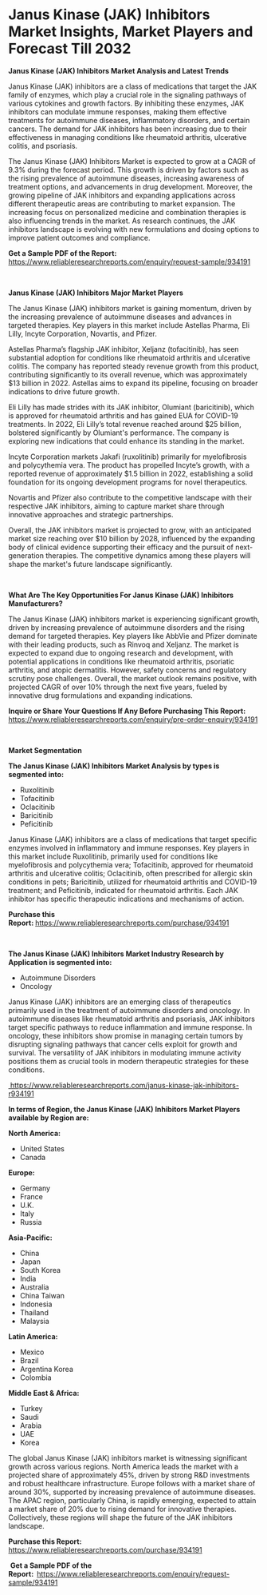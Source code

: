 <p><h1>Janus Kinase (JAK) Inhibitors Market Insights, Market Players and Forecast Till 2032</h1></p><p><strong>Janus Kinase (JAK) Inhibitors Market Analysis and Latest Trends</strong></p>
<p><p>Janus Kinase (JAK) inhibitors are a class of medications that target the JAK family of enzymes, which play a crucial role in the signaling pathways of various cytokines and growth factors. By inhibiting these enzymes, JAK inhibitors can modulate immune responses, making them effective treatments for autoimmune diseases, inflammatory disorders, and certain cancers. The demand for JAK inhibitors has been increasing due to their effectiveness in managing conditions like rheumatoid arthritis, ulcerative colitis, and psoriasis.</p><p>The Janus Kinase (JAK) Inhibitors Market is expected to grow at a CAGR of 9.3% during the forecast period. This growth is driven by factors such as the rising prevalence of autoimmune diseases, increasing awareness of treatment options, and advancements in drug development. Moreover, the growing pipeline of JAK inhibitors and expanding applications across different therapeutic areas are contributing to market expansion. The increasing focus on personalized medicine and combination therapies is also influencing trends in the market. As research continues, the JAK inhibitors landscape is evolving with new formulations and dosing options to improve patient outcomes and compliance.</p></p>
<p><strong>Get a Sample PDF of the Report:&nbsp;</strong> <a href="https://www.reliableresearchreports.com/enquiry/request-sample/934191?utm_campaign=2245&utm_medium=2&utm_source=Github&utm_content=ia&utm_term=19042025&utm_id=janus-kinase-jak-inhibitors">https://www.reliableresearchreports.com/enquiry/request-sample/934191</a></p>
<p>&nbsp;</p>
<p><strong>Janus Kinase (JAK) Inhibitors Major Market Players</strong></p>
<p><p>The Janus Kinase (JAK) inhibitors market is gaining momentum, driven by the increasing prevalence of autoimmune diseases and advances in targeted therapies. Key players in this market include Astellas Pharma, Eli Lilly, Incyte Corporation, Novartis, and Pfizer. </p><p>Astellas Pharma’s flagship JAK inhibitor, Xeljanz (tofacitinib), has seen substantial adoption for conditions like rheumatoid arthritis and ulcerative colitis. The company has reported steady revenue growth from this product, contributing significantly to its overall revenue, which was approximately $13 billion in 2022. Astellas aims to expand its pipeline, focusing on broader indications to drive future growth.</p><p>Eli Lilly has made strides with its JAK inhibitor, Olumiant (baricitinib), which is approved for rheumatoid arthritis and has gained EUA for COVID-19 treatments. In 2022, Eli Lilly’s total revenue reached around $25 billion, bolstered significantly by Olumiant's performance. The company is exploring new indications that could enhance its standing in the market.</p><p>Incyte Corporation markets Jakafi (ruxolitinib) primarily for myelofibrosis and polycythemia vera. The product has propelled Incyte’s growth, with a reported revenue of approximately $1.5 billion in 2022, establishing a solid foundation for its ongoing development programs for novel therapeutics.</p><p>Novartis and Pfizer also contribute to the competitive landscape with their respective JAK inhibitors, aiming to capture market share through innovative approaches and strategic partnerships. </p><p>Overall, the JAK inhibitors market is projected to grow, with an anticipated market size reaching over $10 billion by 2028, influenced by the expanding body of clinical evidence supporting their efficacy and the pursuit of next-generation therapies. The competitive dynamics among these players will shape the market's future landscape significantly.</p></p>
<p>&nbsp;</p>
<p><strong>What Are The Key Opportunities For Janus Kinase (JAK) Inhibitors Manufacturers?</strong></p>
<p><p>The Janus Kinase (JAK) inhibitors market is experiencing significant growth, driven by increasing prevalence of autoimmune disorders and the rising demand for targeted therapies. Key players like AbbVie and Pfizer dominate with their leading products, such as Rinvoq and Xeljanz. The market is expected to expand due to ongoing research and development, with potential applications in conditions like rheumatoid arthritis, psoriatic arthritis, and atopic dermatitis. However, safety concerns and regulatory scrutiny pose challenges. Overall, the market outlook remains positive, with projected CAGR of over 10% through the next five years, fueled by innovative drug formulations and expanding indications.</p></p>
<p><strong>Inquire or Share Your Questions If Any Before Purchasing This Report:</strong> <a href="https://www.reliableresearchreports.com/enquiry/pre-order-enquiry/934191?utm_campaign=2245&utm_medium=2&utm_source=Github&utm_content=ia&utm_term=19042025&utm_id=janus-kinase-jak-inhibitors">https://www.reliableresearchreports.com/enquiry/pre-order-enquiry/934191</a></p>
<p>&nbsp;</p>
<p><strong>Market Segmentation</strong></p>
<p><strong>The Janus Kinase (JAK) Inhibitors Market Analysis by types is segmented into:</strong></p>
<p><ul><li>Ruxolitinib</li><li>Tofacitinib</li><li>Oclacitinib</li><li>Baricitinib</li><li>Peficitinib</li></ul></p>
<p><p>Janus Kinase (JAK) inhibitors are a class of medications that target specific enzymes involved in inflammatory and immune responses. Key players in this market include Ruxolitinib, primarily used for conditions like myelofibrosis and polycythemia vera; Tofacitinib, approved for rheumatoid arthritis and ulcerative colitis; Oclacitinib, often prescribed for allergic skin conditions in pets; Baricitinib, utilized for rheumatoid arthritis and COVID-19 treatment; and Peficitinib, indicated for rheumatoid arthritis. Each JAK inhibitor has specific therapeutic indications and mechanisms of action.</p></p>
<p><strong>Purchase this Report:&nbsp;</strong><a href="https://www.reliableresearchreports.com/purchase/934191?utm_campaign=2245&utm_medium=2&utm_source=Github&utm_content=ia&utm_term=19042025&utm_id=janus-kinase-jak-inhibitors">https://www.reliableresearchreports.com/purchase/934191</a></p>
<p>&nbsp;</p>
<p><strong>The Janus Kinase (JAK) Inhibitors Market Industry Research by Application is segmented into:</strong></p>
<p><ul><li>Autoimmune Disorders</li><li>Oncology</li></ul></p>
<p><p>Janus Kinase (JAK) inhibitors are an emerging class of therapeutics primarily used in the treatment of autoimmune disorders and oncology. In autoimmune diseases like rheumatoid arthritis and psoriasis, JAK inhibitors target specific pathways to reduce inflammation and immune response. In oncology, these inhibitors show promise in managing certain tumors by disrupting signaling pathways that cancer cells exploit for growth and survival. The versatility of JAK inhibitors in modulating immune activity positions them as crucial tools in modern therapeutic strategies for these conditions.</p></p>
<p><a href="https://www.reliableresearchreports.com/janus-kinase-jak-inhibitors-r934191?utm_campaign=2245&utm_medium=2&utm_source=Github&utm_content=ia&utm_term=19042025&utm_id=janus-kinase-jak-inhibitors">&nbsp;https://www.reliableresearchreports.com/janus-kinase-jak-inhibitors-r934191</a></p>
<p><strong>In terms of Region, the Janus Kinase (JAK) Inhibitors Market Players available by Region are:</strong></p>
<p>
    <p> <strong> North America: </strong>
        <ul>
            <li>United States</li>
            <li>Canada</li>
        </ul>
        </p> 
    <p> <strong> Europe: </strong>
        <ul>
            <li>Germany</li>
            <li>France</li>
            <li>U.K.</li>
            <li>Italy</li>
            <li>Russia</li>
        </ul>
        </p> 
    <p> <strong> Asia-Pacific: </strong>
        <ul>
            <li>China</li>
            <li>Japan</li>
            <li>South Korea</li>
            <li>India</li>
            <li>Australia</li>
            <li>China Taiwan</li>
            <li>Indonesia</li>
            <li>Thailand</li>
            <li>Malaysia</li>
        </ul>
        </p> 
    <p> <strong> Latin America: </strong>
        <ul>
            <li>Mexico</li>
            <li>Brazil</li>
            <li>Argentina Korea</li>
            <li>Colombia</li>
        </ul>
        </p> 
    <p> <strong> Middle East & Africa: </strong>
        <ul>
            <li>Turkey</li>
            <li>Saudi</li>
            <li>Arabia</li>
            <li>UAE</li>
            <li>Korea</li>
        </ul>
    </p>
    </p>
<p><p>The global Janus Kinase (JAK) inhibitors market is witnessing significant growth across various regions. North America leads the market with a projected share of approximately 45%, driven by strong R&D investments and robust healthcare infrastructure. Europe follows with a market share of around 30%, supported by increasing prevalence of autoimmune diseases. The APAC region, particularly China, is rapidly emerging, expected to attain a market share of 20% due to rising demand for innovative therapies. Collectively, these regions will shape the future of the JAK inhibitors landscape.</p></p>
<p><strong>Purchase this Report: </strong><a href="https://www.reliableresearchreports.com/purchase/934191?utm_campaign=2245&utm_medium=2&utm_source=Github&utm_content=ia&utm_term=19042025&utm_id=janus-kinase-jak-inhibitors">https://www.reliableresearchreports.com/purchase/934191</a></p>
<p>&nbsp;<strong>Get a Sample PDF of the Report:&nbsp;&nbsp;</strong><a href="https://www.reliableresearchreports.com/enquiry/request-sample/934191?utm_campaign=2245&utm_medium=2&utm_source=Github&utm_content=ia&utm_term=19042025&utm_id=janus-kinase-jak-inhibitors">https://www.reliableresearchreports.com/enquiry/request-sample/934191</a></p>
<p><strong></strong></p>
<p><p></p><p></p><p></p></p>
